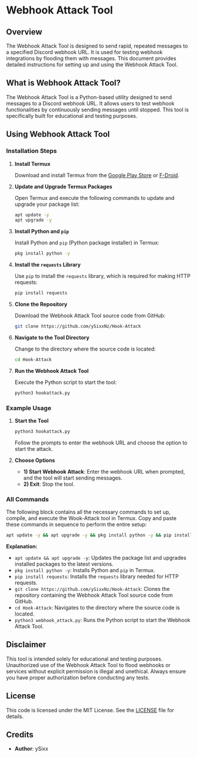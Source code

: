 # Webhook Attack Tool

## Overview

The Webhook Attack Tool is designed to send rapid, repeated messages to a specified Discord webhook URL. It is used for testing webhook integrations by flooding them with messages. This document provides detailed instructions for setting up and using the Webhook Attack Tool.

## What is Webhook Attack Tool?

The Webhook Attack Tool is a Python-based utility designed to send messages to a Discord webhook URL. It allows users to test webhook functionalities by continuously sending messages until stopped. This tool is specifically built for educational and testing purposes.

## Using Webhook Attack Tool

### Installation Steps

1. **Install Termux**

   Download and install Termux from the [Google Play Store](https://play.google.com/store/apps/details?id=com.termux) or [F-Droid](https://f-droid.org/packages/com.termux/).

2. **Update and Upgrade Termux Packages**

   Open Termux and execute the following commands to update and upgrade your package list:

   ```bash
   apt update -y
   apt upgrade -y
   ```

3. **Install Python and `pip`**

   Install Python and `pip` (Python package installer) in Termux:

   ```bash
   pkg install python -y
   ```

4. **Install the `requests` Library**

   Use `pip` to install the `requests` library, which is required for making HTTP requests:

   ```bash
   pip install requests
   ```

5. **Clone the Repository**

   Download the Webhook Attack Tool source code from GitHub:

   ```bash
   git clone https://github.com/ySixxNz/Hook-Attack
   ```

6. **Navigate to the Tool Directory**

   Change to the directory where the source code is located:

   ```bash
   cd Hook-Attack
   ```

7. **Run the Webhook Attack Tool**

   Execute the Python script to start the tool:

   ```bash
   python3 hookattack.py
   ```

### Example Usage

1. **Start the Tool**

   ```bash
   python3 hookattack.py
   ```

   Follow the prompts to enter the webhook URL and choose the option to start the attack.

2. **Choose Options**

   - **1) Start Webhook Attack**: Enter the webhook URL when prompted, and the tool will start sending messages.
   - **2) Exit**: Stop the tool.

### All Commands

The following block contains all the necessary commands to set up, compile, and execute the Wook-Attack tool in Termux. Copy and paste these commands in sequence to perform the entire setup:

```bash
apt update -y && apt upgrade -y && pkg install python -y && pip install requests && git clone https://github.com/ySixxNz/Hook-Attack && cd Hook-Attack && python3 hookattack.py
```

**Explanation:**

- `apt update && apt upgrade -y`: Updates the package list and upgrades installed packages to the latest versions.
- `pkg install python -y`: Installs Python and `pip` in Termux.
- `pip install requests`: Installs the `requests` library needed for HTTP requests.
- `git clone https://github.com/ySixxNz/Hook-Attack`: Clones the repository containing the Webhook Attack Tool source code from GitHub.
- `cd Hook-Attack`: Navigates to the directory where the source code is located.
- `python3 webhook_attack.py`: Runs the Python script to start the Webhook Attack Tool.

## Disclaimer

This tool is intended solely for educational and testing purposes. Unauthorized use of the Webhook Attack Tool to flood webhooks or services without explicit permission is illegal and unethical. Always ensure you have proper authorization before conducting any tests.

## License

This code is licensed under the MIT License. See the [LICENSE](LICENSE) file for details.

## Credits

- **Author**: ySixx

